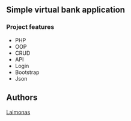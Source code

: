 ## Simple virtual bank application

### Project features
- PHP
- OOP
- CRUD
- API
- Login
- Bootstrap
- Json

## Authors
[Laimonas](https://github.com/LaimonasMas/)
